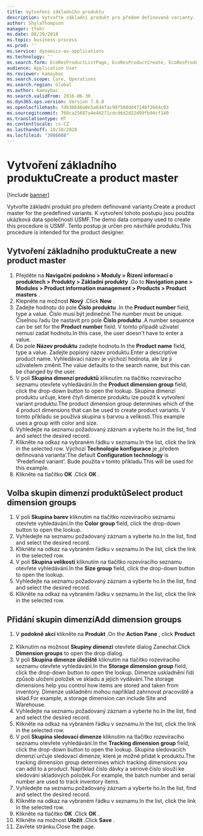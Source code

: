 ```yaml
---
title: Vytvoření základního produktu
description: Vytvořte základní produkt pro předem definované varianty.
author: ShylaThompson
manager: tfehr
ms.date: 08/29/2018
ms.topic: business-process
ms.prod: ''
ms.service: dynamics-ax-applications
ms.technology: ''
ms.search.form: EcoResProductListPage, EcoResProductCreate, EcoResProductDetails, EcoResProductInventoryDimensionGroups
audience: Application User
ms.reviewer: kamaybac
ms.search.scope: Core, Operations
ms.search.region: Global
ms.author: kamaybac
ms.search.validFrom: 2016-06-30
ms.dyn365.ops.version: Version 7.0.0
ms.openlocfilehash: fdb30b46a0e5a6d4fac997588dd47148f2664c03
ms.sourcegitcommit: 708ca25687a4e48271cdcd6d2d22d99fb94cf140
ms.translationtype: HT
ms.contentlocale: cs-CZ
ms.lasthandoff: 10/10/2020
ms.locfileid: "3986088"
---
```

# <a name="create-a-product-master"></a><span data-ttu-id="74ae2-103">Vytvoření základního produktu</span><span class="sxs-lookup"><span data-stu-id="74ae2-103">Create a product master</span></span>

[!include [banner](../../includes/banner.md)]

<span data-ttu-id="74ae2-104">Vytvořte základní produkt pro předem definované varianty.</span><span class="sxs-lookup"><span data-stu-id="74ae2-104">Create a product master for the predefined variants.</span></span> <span data-ttu-id="74ae2-105">K vytvoření tohoto postupu jsou použita ukázková data společnosti USMF.</span><span class="sxs-lookup"><span data-stu-id="74ae2-105">The demo data company used to create this procedure is USMF.</span></span> <span data-ttu-id="74ae2-106">Tento postup je určen pro návrháře produktu.</span><span class="sxs-lookup"><span data-stu-id="74ae2-106">This procedure is intended for the product designer.</span></span>


## <a name="create-a-new-product-master"></a><span data-ttu-id="74ae2-107">Vytvoření základního produktu</span><span class="sxs-lookup"><span data-stu-id="74ae2-107">Create a new product master</span></span>
1. <span data-ttu-id="74ae2-108">Přejděte na **Navigační podokno > Moduly > Řízení informací o produktech > Produkty > Základní produkty** .</span><span class="sxs-lookup"><span data-stu-id="74ae2-108">Go to **Navigation pane > Modules > Product information management > Products > Product masters** .</span></span>
2. <span data-ttu-id="74ae2-109">Klepněte na možnost **Nový** .</span><span class="sxs-lookup"><span data-stu-id="74ae2-109">Click **New** .</span></span>
3. <span data-ttu-id="74ae2-110">Zadejte hodnotu do pole **Číslo produktu** .</span><span class="sxs-lookup"><span data-stu-id="74ae2-110">In the **Product number** field, type a value.</span></span> <span data-ttu-id="74ae2-111">Číslo musí být jedinečné.</span><span class="sxs-lookup"><span data-stu-id="74ae2-111">The number must be unique.</span></span> <span data-ttu-id="74ae2-112">Číselnou řadu lze nastavit pro pole **Číslo produktu** .</span><span class="sxs-lookup"><span data-stu-id="74ae2-112">A number sequence can be set for the **Product number** field.</span></span> <span data-ttu-id="74ae2-113">V tomto případě uživatel nemusí zadat hodnotu.</span><span class="sxs-lookup"><span data-stu-id="74ae2-113">In this case, the user doesn't have to enter a value.</span></span>
4. <span data-ttu-id="74ae2-114">Do pole **Název produktu** zadejte hodnotu.</span><span class="sxs-lookup"><span data-stu-id="74ae2-114">In the **Product name** field, type a value.</span></span> <span data-ttu-id="74ae2-115">Zadejte popisný název produktu.</span><span class="sxs-lookup"><span data-stu-id="74ae2-115">Enter a descriptive product name.</span></span> <span data-ttu-id="74ae2-116">Vyhledávací název je výchozí hodnota, ale lze ji uživatelem změnit.</span><span class="sxs-lookup"><span data-stu-id="74ae2-116">The value defaults to the search name, but this can be changed by the user.</span></span>
5. <span data-ttu-id="74ae2-117">V poli **Skupina dimenzí produktů** kliknutím na tlačítko rozevíracího seznamu otevřete vyhledávání.</span><span class="sxs-lookup"><span data-stu-id="74ae2-117">In the **Product dimension group** field, click the drop-down button to open the lookup.</span></span> <span data-ttu-id="74ae2-118">Skupina dimenzí produktu určuje, které čtyři dimenze produktu lze použít k vytvoření variant produktu.</span><span class="sxs-lookup"><span data-stu-id="74ae2-118">The product dimension group determines which of the 4 product dimensions that can be used to create product variants.</span></span> <span data-ttu-id="74ae2-119">V tomto příkladu se používá skupina s barvou a velikostí.</span><span class="sxs-lookup"><span data-stu-id="74ae2-119">This example uses a group with color and size.</span></span>
6. <span data-ttu-id="74ae2-120">Vyhledejte na seznamu požadovaný záznam a vyberte ho.</span><span class="sxs-lookup"><span data-stu-id="74ae2-120">In the list, find and select the desired record.</span></span>
7. <span data-ttu-id="74ae2-121">Klikněte na odkaz na vybraném řádku v seznamu.</span><span class="sxs-lookup"><span data-stu-id="74ae2-121">In the list, click the link in the selected row.</span></span> <span data-ttu-id="74ae2-122">Výchozí **Technologie konfigurace** je ‚předem definovaná varianta‘.</span><span class="sxs-lookup"><span data-stu-id="74ae2-122">The default **Configuration technology** is 'Predefined variant'.</span></span> <span data-ttu-id="74ae2-123">Bude použita v tomto příkladu.</span><span class="sxs-lookup"><span data-stu-id="74ae2-123">This will be used for this example.</span></span>
8. <span data-ttu-id="74ae2-124">Klikněte na tlačítko **OK** .</span><span class="sxs-lookup"><span data-stu-id="74ae2-124">Click **OK** .</span></span>

## <a name="select-product-dimension-groups"></a><span data-ttu-id="74ae2-125">Volba skupin dimenzí produktů</span><span class="sxs-lookup"><span data-stu-id="74ae2-125">Select product dimension groups</span></span>
1. <span data-ttu-id="74ae2-126">V poli **Skupina barev** kliknutím na tlačítko rozevíracího seznamu otevřete vyhledávání.</span><span class="sxs-lookup"><span data-stu-id="74ae2-126">In the **Color group** field, click the drop-down button to open the lookup.</span></span>
2. <span data-ttu-id="74ae2-127">Vyhledejte na seznamu požadovaný záznam a vyberte ho.</span><span class="sxs-lookup"><span data-stu-id="74ae2-127">In the list, find and select the desired record.</span></span>
3. <span data-ttu-id="74ae2-128">Klikněte na odkaz na vybraném řádku v seznamu.</span><span class="sxs-lookup"><span data-stu-id="74ae2-128">In the list, click the link in the selected row.</span></span>
4. <span data-ttu-id="74ae2-129">V poli **Skupina velikostí** kliknutím na tlačítko rozevíracího seznamu otevřete vyhledávání.</span><span class="sxs-lookup"><span data-stu-id="74ae2-129">In the **Size group** field, click the drop-down button to open the lookup.</span></span>
5. <span data-ttu-id="74ae2-130">Vyhledejte na seznamu požadovaný záznam a vyberte ho.</span><span class="sxs-lookup"><span data-stu-id="74ae2-130">In the list, find and select the desired record.</span></span>
6. <span data-ttu-id="74ae2-131">Klikněte na odkaz na vybraném řádku v seznamu.</span><span class="sxs-lookup"><span data-stu-id="74ae2-131">In the list, click the link in the selected row.</span></span>

## <a name="add-dimension-groups"></a><span data-ttu-id="74ae2-132">Přidání skupin dimenzí</span><span class="sxs-lookup"><span data-stu-id="74ae2-132">Add dimension groups</span></span>
1. <span data-ttu-id="74ae2-133">V **podokně akcí** klikněte na **Produkt** .</span><span class="sxs-lookup"><span data-stu-id="74ae2-133">On the **Action Pane** , click **Product** .</span></span>
2. <span data-ttu-id="74ae2-134">Kliknutím na možnost **Skupiny dimenzí** otevřete dialog Zanechat.</span><span class="sxs-lookup"><span data-stu-id="74ae2-134">Click **Dimension groups** to open the drop dialog.</span></span>
3. <span data-ttu-id="74ae2-135">V poli **Skupina dimenze úložiště** kliknutím na tlačítko rozevíracího seznamu otevřete vyhledávání.</span><span class="sxs-lookup"><span data-stu-id="74ae2-135">In the **Storage dimension group** field, click the drop-down button to open the lookup.</span></span> <span data-ttu-id="74ae2-136">Dimenze uskladnění řídí způsob uložení položek ve skladu a jejich vydávání.</span><span class="sxs-lookup"><span data-stu-id="74ae2-136">The storage dimensions help you control how items are stored and taken from inventory.</span></span> <span data-ttu-id="74ae2-137">Dimenze uskladnění mohou například zahrnovat pracoviště a sklad.</span><span class="sxs-lookup"><span data-stu-id="74ae2-137">For example, a storage dimension can include Site and Warehouse.</span></span>
4. <span data-ttu-id="74ae2-138">Vyhledejte na seznamu požadovaný záznam a vyberte ho.</span><span class="sxs-lookup"><span data-stu-id="74ae2-138">In the list, find and select the desired record.</span></span>
5. <span data-ttu-id="74ae2-139">Klikněte na odkaz na vybraném řádku v seznamu.</span><span class="sxs-lookup"><span data-stu-id="74ae2-139">In the list, click the link in the selected row.</span></span>
6. <span data-ttu-id="74ae2-140">V poli **Skupina sledovací dimenze** kliknutím na tlačítko rozevíracího seznamu otevřete vyhledávání.</span><span class="sxs-lookup"><span data-stu-id="74ae2-140">In the **Tracking dimension group** field, click the drop-down button to open the lookup.</span></span> <span data-ttu-id="74ae2-141">Skupina sledovacích dimenzí určuje sledovací dimenze, které je možné přidat k produktu.</span><span class="sxs-lookup"><span data-stu-id="74ae2-141">The tracking dimension group determines which tracking dimensions you can add to a product.</span></span> <span data-ttu-id="74ae2-142">Například číslo dávky a sériové číslo slouží ke sledování skladových položek.</span><span class="sxs-lookup"><span data-stu-id="74ae2-142">For example, the batch number and serial number are used to track inventory items.</span></span>
7. <span data-ttu-id="74ae2-143">Vyhledejte na seznamu požadovaný záznam a vyberte ho.</span><span class="sxs-lookup"><span data-stu-id="74ae2-143">In the list, find and select the desired record.</span></span>
8. <span data-ttu-id="74ae2-144">Klikněte na odkaz na vybraném řádku v seznamu.</span><span class="sxs-lookup"><span data-stu-id="74ae2-144">In the list, click the link in the selected row.</span></span>
9. <span data-ttu-id="74ae2-145">Klikněte na tlačítko **OK** .</span><span class="sxs-lookup"><span data-stu-id="74ae2-145">Click **OK** .</span></span>
10. <span data-ttu-id="74ae2-146">Klikněte na možnost **Uložit** .</span><span class="sxs-lookup"><span data-stu-id="74ae2-146">Click **Save** .</span></span>
11. <span data-ttu-id="74ae2-147">Zavřete stránku.</span><span class="sxs-lookup"><span data-stu-id="74ae2-147">Close the page.</span></span>

